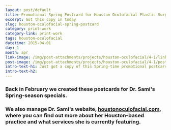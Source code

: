 ```yaml
---
layout: post/default
title: Promotional Spring Postcard for Houston Oculofacial Plastic Surgery
excerpt: Got this copy in today
slug: houston-oculofacial-spring-postcard
category: print-work
category-link: print-work
tags: houston-oculofacial
datetime: 2015-04-01
day: 1
month: apr
link-image: /img/post-attachments/projects/houston-oculofacial/4-1/link-banner@2x.jpg
post-image: /img/post-attachments/projects/houston-oculofacial/4-1/post-image.jpg
intro-text-h1: Just got a copy of this Spring-time promotional postcard we made for Dr. Mirwat Sami
intro-text-h2:
---
```

<div class="row">
<!-- <img src="/img/post-attachments/projects/houston-oculofacial/4-1/post-image.jpg" class="large-post-image white-border shadow" alt=""> -->
</div>
<div class="row bottom">
<h3>Back in February we created these postcards for Dr. Sami's Spring-season specials.</h3>
<h3>We also manage Dr. Sami's website, <a href="http://houstonoculofacial.com" class="underlined-link" target="_blank">houstonoculofacial.com</a>, where you can find out more about her Houston-based practice and what services she is currently featuring.</h3>
</div>
